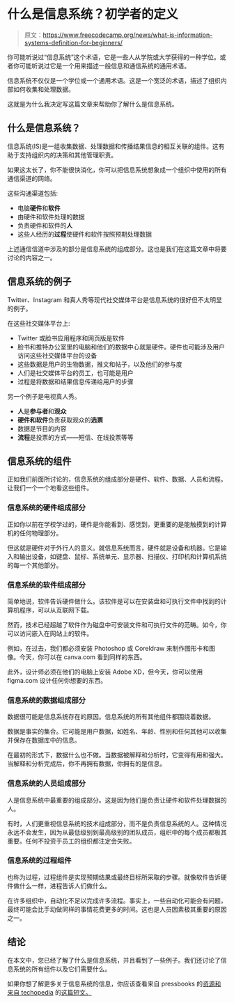 # 什么是信息系统？初学者的定义

> 原文：<https://www.freecodecamp.org/news/what-is-information-systems-definition-for-beginners/>

你可能听说过“信息系统”这个术语，它是一些人从学院或大学获得的一种学位。或者你可能听说过它是一个用来描述一般信息和通信系统的通用术语。

信息系统不仅仅是一个学位或一个通用术语。这是一个宽泛的术语，描述了组织内部如何收集和处理数据。

这就是为什么我决定写这篇文章来帮助你了解什么是信息系统。

## 什么是信息系统？

信息系统(IS)是一组收集数据、处理数据和传播结果信息的相互关联的组件。这有助于支持组织内的决策和其他管理职责。

如果这太长了，你不能很快消化，你可以把信息系统想象成一个组织中使用的所有通信渠道的网络。

这些沟通渠道包括:

*   电脑**硬件**和**软件**
*   由硬件和软件处理的数据
*   负责硬件和软件的**人**
*   这些人经历的**过程**使硬件和软件按照预期处理数据

上述通信信道中涉及的部分是信息系统的组成部分。这也是我们在这篇文章中将要讨论的内容之一。

## 信息系统的例子

Twitter、Instagram 和真人秀等现代社交媒体平台是信息系统的很好但不太明显的例子。

在这些社交媒体平台上:

*   Twitter 或脸书应用程序和网页版是软件
*   脸书和推特办公室里的电脑和他们的数据中心就是硬件。硬件也可能涉及用户访问这些社交媒体平台的设备
*   这些数据是用户的生物数据，推文和帖子，以及他们的参与度
*   人们是社交媒体平台的员工，也可能是用户
*   过程是将数据和结果信息传递给用户的步骤

另一个例子是电视真人秀。

*   **人**是**参与者**和**观众**
*   **硬件和软件**负责获取观众的**选票**
*   数据是节目的内容
*   **流程**是投票的方式——短信、在线投票等等

## 信息系统的组件

正如我们前面所讨论的，信息系统的组成部分是硬件、软件、数据、人员和流程。让我们一个一个地看这些组件。

### 信息系统的硬件组成部分

正如你以前在学校学过的，硬件是你能看到、感觉到，更重要的是能触摸到的计算机的任何物理部分。

但这就是硬件对于外行人的意义。就信息系统而言，硬件就是设备和机器。它是输入和输出设备，如键盘、鼠标、系统单元、显示器、扫描仪、打印机和计算机系统的每一个其他部分。

### 信息系统的软件组成部分

简单地说，软件告诉硬件做什么。该软件是可以在安装盘和可执行文件中找到的计算机程序，可以从互联网下载。

然而，技术已经超越了软件作为磁盘中可安装文件和可执行文件的范畴。如今，你可以访问嵌入在网站上的软件。

例如，在过去，我们都必须安装 Photoshop 或 Coreldraw 来制作图形卡和图像。今天，你可以在 canva.com 看到同样的东西。

此外，设计师必须在他们的电脑上安装 Adobe XD，但今天，你可以使用 figma.com 设计任何你想要的东西。

### 信息系统的数据组成部分

数据很可能是信息系统存在的原因。信息系统的所有其他组件都围绕着数据。

数据是事实的集合。它可能是用户数据，如姓名、年龄、性别和任何其他可以收集并保存在数据库中的信息。

在最初的形式下，数据什么也不做。当数据被解释和分析时，它变得有用和强大。当解释和分析完成后，你不再拥有数据，你拥有的是信息。

### 信息系统的人员组成部分

人是信息系统中最重要的组成部分。这是因为他们是负责让硬件和软件处理数据的人。

有时，人们更重视信息系统的技术组成部分，而不是负责信息系统的人。这种情况永远不会发生，因为从最低级别到最高级别的团队成员，组织中的每个成员都极其重要。任何不投资于员工的组织都注定会失败。

### 信息系统的过程组件

也称为过程，过程组件是实现预期结果或最终目标所采取的步骤。就像软件告诉硬件做什么一样，进程告诉人们做什么。

在许多组织中，自动化不足以完成许多流程。事实上，一些自动化可能会有问题，最终可能会比手动做同样的事情花费更多的时间。这也是人员因素极其重要的原因之一。

## 结论

在本文中，您已经了解了什么是信息系统，并且看到了一些例子。我们还讨论了信息系统的所有组件以及它们需要什么。

如果你想了解更多关于信息系统的信息，你应该查看来自 pressbooks 的[资源和来自 techopedia](https://bus206.pressbooks.com/chapter/chapter-1/) 的[这篇短文。](https://www.techopedia.com/definition/24142/information-system-is)